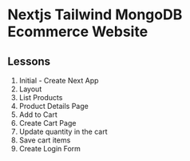 # Nextjs Tailwind MongoDB Ecommerce Website

## Lessons

1. Initial - Create Next App
2. Layout
3. List Products
4. Product Details Page
5. Add to Cart
6. Create Cart Page
7. Update quantity in the cart
8. Save cart items
9. Create Login Form
